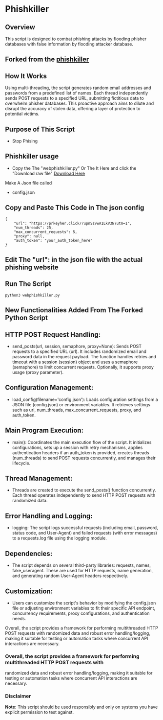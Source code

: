 # Phishkiller

## Overview
This script is designed to combat phishing attacks by flooding phisher databases with false information by flooding attacker database.

## Forked from the [phishkiller](https://github.com/CybrZone/phishkiller/tree/main)

## How It Works
Using multi-threading, the script generates random email addresses and passwords from a predefined list of names. Each thread independently sends POST requests to a specified URL, submitting fictitious data to overwhelm phisher databases. This proactive approach aims to dilute and disrupt the accuracy of stolen data, offering a layer of protection to potential victims.

## Purpose of This Script
- Stop Phising


## Phishkiller usage

- Copy the The "webphishkiller.py" Or The It Here and click the "Download raw file" <a href="https://github.com/SackNewTon/phishkiller/blob/main/webphishkiller" download>Download Here</a>

Make A Json file  called

- config.json

## Copy and Paste This Code in The json config

```
{
    "url": "https://prkeyher.click/?upnSzvwA1LkV3N?utm=1",
    "num_threads": 25,
    "max_concurrent_requests": 5,
    "proxy": null,
    "auth_token": "your_auth_token_here"
}
```

## Edit The "url": in the json file with the actual phishing website

## Run The Script

```
python3 webphishkiller.py
 ```
 


 ## New Functionalities Added From The Forked Python Script
 
## HTTP POST Request Handling:

- send_posts(url, session, semaphore, proxy=None): Sends POST requests to a specified URL
(url). It includes randomized email and password data in the request payload. The
function handles retries and timeout with a session (session) object and uses a semaphore
(semaphore) to limit concurrent requests. Optionally, it supports proxy usage (proxy parameter).

## Configuration Management:

- load_config(filename='config.json'): Loads configuration settings from a JSON file
(config.json) or environment variables. It retrieves settings such as url, num_threads, max_concurrent_requests, proxy, and auth_token.


## Main Program Execution:

- main(): Coordinates the main execution flow of the script. It initializes configurations, sets up
a session with retry mechanisms, applies authentication headers if an auth_token is provided,
creates threads (num_threads) to send POST requests concurrently, and manages their 
lifecycle.


## Thread Management:

- Threads are created to execute the send_posts() function concurrently. Each thread operates independently to send HTTP POST requests with randomized data.


## Error Handling and Logging:

- logging: The script logs successful requests (including email, password, status code, and User-Agent) and failed requests (with error messages) to a requests.log file using the logging module.

## Dependencies:

- The script depends on several third-party libraries: requests, names, fake_useragent. These are used for HTTP requests, name generation, and generating random User-Agent headers respectively.

## Customization:

- Users can customize the script's behavior by modifying the config.json file or adjusting environment variables to fit their specific API endpoint, concurrency requirements, proxy configurations, and authentication needs.

Overall, the script provides a framework for performing multithreaded HTTP POST requests with randomized data and robust error handling/logging, making it suitable for testing or automation tasks where concurrent API interactions are necessary.


### Overall, the script provides a framework for performing multithreaded HTTP POST requests with
randomized data and robust error handling/logging, making it suitable for testing or automation tasks
where concurrent API interactions are necessary.

 ### Disclaimer
**Note:** This script should be used responsibly and only on systems you have explicit permission to test against.

